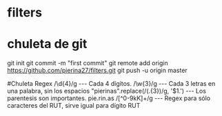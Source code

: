 # filters
# chuleta de git
git init
git commit -m "first commit"
git remote add origin https://github.com/pierina27/filters.git
git push -u origin master

#Chuleta Regex
/\d{4}/g     ---  Cada 4 dígitos.
/\w{3}/g     ---  Cada 3 letras en una palabra, sin los espacios
"pierinas".replace(/(.{3})/g, '$1.')   --- Los parentesis son importantes. pie.rin.as
/[^0-9kK]+/g   --- Regex para sólo caracteres del RUT, sirve igual para dígito RUT

